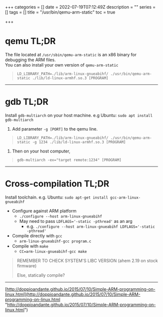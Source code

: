 +++
categories = []
date = 2022-07-19T07:12:49Z
description = ""
series = []
tags = []
title = "/usr/bin/qemu-arm-static"
toc = true

+++
# qemu TL;DR

The file located at `/usr/sbin/qemu-arm-static` is an x86 binary for debugging the ARM files.  
You can also install your own version of `qemu-arm-static`

> `LD_LIBRARY_PATH=./lib/arm-linux-gnueabihf/ ./usr/bin/qemu-arm-static ./lib/ld-linux-armhf.so.3 [PROGRAM]`

***

# gdb TL;DR

Install `gdb-multiarch` on your host machine. e.g Ubuntu: `sudo apt install gdb-multiarch`

1. Add parameter `-g [PORT]` to the qemu line.

> `LD_LIBRARY_PATH=./lib/arm-linux-gnueabihf/ ./usr/bin/qemu-arm-static -g 1234 ./lib/ld-linux-armhf.so.3 [PROGRAM]`

1. Then on your host computer,

> `gdb-multiarch -ex="target remote:1234" [PROGRAM]`

***

# Cross-compilation TL;DR

Install toolchain. e.g. Ubuntu: `sudo apt-get install gcc-arm-linux-gnueabihf`

* Configure against ARM platform
  * `./configure --host arm-linux-gnueabihf`
  * May need to pass `LDFLAGS='-static -pthread'` as an arg
    * e.g. `./configure --host arm-linux-gnueabihf LDFLAGS='-static -pthread'` 
* Compile directly with `gcc`
  * `arm-linux-gnueabihf-gcc program.c`
* Compile with `make`
  * `CC=arm-linux-gnueabihf-gcc make`

> REMEMBER TO CHECK SYSTEM'S LIBC VERSION (ahem 2.19 on stock firmware)
>
> Else, statically compile?

***

[http://doppioandante.github.io/2015/07/10/Simple-ARM-programming-on-linux.html](http://doppioandante.github.io/2015/07/10/Simple-ARM-programming-on-linux.html "http://doppioandante.github.io/2015/07/10/Simple-ARM-programming-on-linux.html")